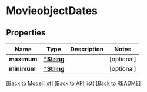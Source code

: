 # MovieobjectDates

## Properties

Name | Type | Description | Notes
------------ | ------------- | ------------- | -------------
**maximum** | [***String**](string.md) |  | [optional] 
**minimum** | [***String**](string.md) |  | [optional] 

[[Back to Model list]](../README.md#documentation-for-models) [[Back to API list]](../README.md#documentation-for-api-endpoints) [[Back to README]](../README.md)



